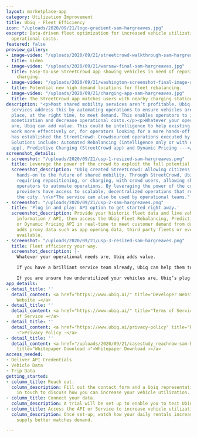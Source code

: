 ```yaml
---
layout: marketplace-app
category: Utilization Improvement
title: Ubiq - Fleet Efficiency
icon: "/uploads/2020/09/21/logo-gradient-sam-hargreaves.jpg"
excerpt: Data-driven fleet optimization for increased vehicle utilization and reduced
  operational costs.
featured: false
preview_gallery:
- image-video: "/uploads/2020/09/21/streetcrowd-walkthrough-sam-hargreaves.mov"
  title: Video
- image-video: "/uploads/2020/09/21/warsaw-final-sam-hargreaves.jpg"
  title: Easy-to-use StreetCrowd app showing vehicles in need of repositioning or
    charging.
- image-video: "/uploads/2020/09/21/washington-screenshot-final-image-sam-hargreaves.jpg"
  title: Potential new high demand locations for fleet rebalancing.
- image-video: "/uploads/2020/09/21/charging-app-sam-hargreaves.jpg"
  title: The StreetCrowd app matches users with nearby charging stations.
description: "<p>Most shared mobility services aren’t profitable. Ubiq's data-driven
  services address this by automating operations to ensure vehicles are in the right
  place, at the right time, to meet demand. This enables operators to increase fleet
  monetization and decrease operational costs.</p><p>Whatever your operational needs
  are, Ubiq can add value. This could be intelligence to help existing service teams
  work more effectively or, for operators looking for a more hands-off approach, Ubiq
  has established the StreetCrowd: Crowdsourced operations executed by citizens.</p><p>-----
  Solutions include: Automated Rebalancing (intelligence only or with optional StreetCrowd
  app), Predictive Charging (StreetCrowd app) and Dynamic Pricing ---</p>"
screenshot_details:
- screenshot: "/uploads/2020/09/21/usp-1-resized-sam-hargreaves.png"
  title: Leverage the power of the crowd to exploit the full potential of your fleet.
  screenshot_description: "Ubiq created StreetCrowd: Allowing citizens to contribute
    hands-on to the future of shared mobility. Through StreetCrowd, Ubiq matches vehicles
    requiring repositioning, or charging, with crowd users, allowing shared mobility
    operators to automate operations. By leveraging the power of the crowd,  mobility
    providers have access to scalable, decentralized operations that run 24/7, across
    the city. \n\n*The service can also be used by operational teams."
- screenshot: "/uploads/2020/09/21/usp-2-sam-hargreaves.png"
  title: 'Plug in and play: API option to get started right away.'
  screenshot_description: Provide your historic fleet data and live vehicle availability
    information / API, then access the Ubiq Fleet Rebalancing, Predictive Charging
    or Dynamic Pricing API in real-time to meet customer demand from day one. Ubiq
    adds proxy data such as app opening data, third party fleets or event data where
    available.
- screenshot: "/uploads/2020/09/21/usp-3-resized-sam-hargreaves.png"
  title: Fleet efficiency your way.
  screenshot_description: |-
    Whatever your operational needs are, Ubiq adds value.

    If you have a brilliant service team already, Ubiq can help them to be more efficient.

    If you are unsure how underutilized your vehicles are, Ubiq’s plug-in forecasting models can help you see where improvements can be made.
app_details:
- detail_title: ''
  detail_content: <a href="https://www.ubiq.ai/" title="Developer Website →">Developer
    Website →</a>
- detail_title: ''
  detail_content: <a href="https://www.ubiq.ai/" title="Terms of Service →">Terms
    of Service →</a>
- detail_title: ''
  detail_content: <a href="https://www.ubiq.ai/privacy-policy" title="Privacy Policy
    →">Privacy Policy →</a>
- detail_title: ''
  detail_content: <a href="/uploads/2020/09/21/casestudy_reachnow-sam-hargreaves.pdf"
    title="Whitepaper Download →">Whitepaper Download →</a>
access_needed:
- Deliver API Credentials
- Vehicle Data
- Trip Data
getting_started:
- column_title: Reach out.
  column_description: Fill out the contact form and a Ubiq representative will be
    in touch to discuss how you can increase your vehicle utilization.
- column_title: Connect your data.
  column_description: A trial will be set up to enable you to test Ubiq’s services.
- column_title: Access the API or Service to increase vehicle utilization.
  column_description: Once set-up, watch how your daily rentals increase as vehicle
    supply better matches demand.

---
```

